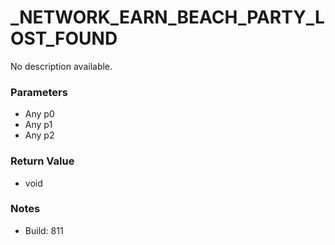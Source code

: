 # _NETWORK_EARN_BEACH_PARTY_LOST_FOUND

No description available.

### Parameters
* Any p0
* Any p1
* Any p2

### Return Value
* void

### Notes
* Build: 811

